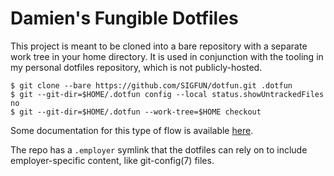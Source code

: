 # Damien's Fungible Dotfiles
This project is meant to be cloned into a bare repository with a separate work
tree in your home directory. It is used in conjunction with the tooling in my
personal dotfiles repository, which is not publicly-hosted.

```
$ git clone --bare https://github.com/SIGFUN/dotfun.git .dotfun
$ git --git-dir=$HOME/.dotfun config --local status.showUntrackedFiles no
$ git --git-dir=$HOME/.dotfun --work-tree=$HOME checkout
```

Some documentation for this type of flow is available
[here](https://www.atlassian.com/git/tutorials/dotfiles).

The repo has a `.employer` symlink that the dotfiles can rely on to include
employer-specific content, like git-config(7) files.
